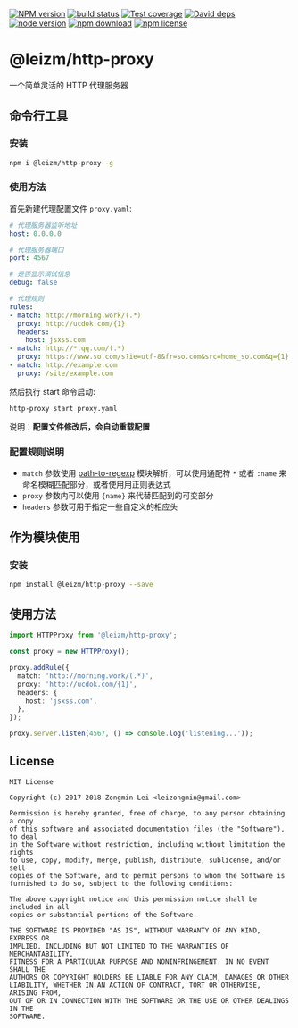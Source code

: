 [![NPM version][npm-image]][npm-url]
[![build status][travis-image]][travis-url]
[![Test coverage][coveralls-image]][coveralls-url]
[![David deps][david-image]][david-url]
[![node version][node-image]][node-url]
[![npm download][download-image]][download-url]
[![npm license][license-image]][download-url]

[npm-image]: https://img.shields.io/npm/v/@leizm/http-proxy.svg?style=flat-square
[npm-url]: https://npmjs.org/package/@leizm/http-proxy
[travis-image]: https://img.shields.io/travis/leizongmin/leizm-http-proxy.svg?style=flat-square
[travis-url]: https://travis-ci.org/leizongmin/leizm-http-proxy
[coveralls-image]: https://img.shields.io/coveralls/leizongmin/leizm-http-proxy.svg?style=flat-square
[coveralls-url]: https://coveralls.io/r/leizongmin/leizm-http-proxy?branch=master
[david-image]: https://img.shields.io/david/leizongmin/leizm-http-proxy.svg?style=flat-square
[david-url]: https://david-dm.org/leizongmin/leizm-http-proxy
[node-image]: https://img.shields.io/badge/node.js-%3E=_8.0-green.svg?style=flat-square
[node-url]: http://nodejs.org/download/
[download-image]: https://img.shields.io/npm/dm/@leizm/http-proxy.svg?style=flat-square
[download-url]: https://npmjs.org/package/@leizm/http-proxy
[license-image]: https://img.shields.io/npm/l/@leizm/http-proxy.svg

# @leizm/http-proxy

一个简单灵活的 HTTP 代理服务器

## 命令行工具

### 安装

```bash
npm i @leizm/http-proxy -g
```

### 使用方法

首先新建代理配置文件 `proxy.yaml`:

```yaml
# 代理服务器监听地址
host: 0.0.0.0

# 代理服务器端口
port: 4567

# 是否显示调试信息
debug: false

# 代理规则
rules:
- match: http://morning.work/(.*)
  proxy: http://ucdok.com/{1}
  headers:
    host: jsxss.com
- match: http://*.qq.com/(.*)
  proxy: https://www.so.com/s?ie=utf-8&fr=so.com&src=home_so.com&q={1}
- match: http://example.com
  proxy: /site/example.com
```

然后执行 start 命令启动:

```bash
http-proxy start proxy.yaml
```

说明：**配置文件修改后，会自动重载配置**

### 配置规则说明

* `match` 参数使用 [path-to-regexp](https://www.npmjs.com/package/path-to-regexp) 模块解析，可以使用通配符
`*` 或者 `:name` 来命名模糊匹配部分，或者使用用正则表达式
* `proxy` 参数内可以使用 `{name}` 来代替匹配到的可变部分
* `headers` 参数可用于指定一些自定义的相应头

## 作为模块使用

### 安装

```bash
npm install @leizm/http-proxy --save
```

## 使用方法

```typescript
import HTTPProxy from '@leizm/http-proxy';

const proxy = new HTTPProxy();

proxy.addRule({
  match: 'http://morning.work/(.*)',
  proxy: 'http://ucdok.com/{1}',
  headers: {
    host: 'jsxss.com',
  },
});

proxy.server.listen(4567, () => console.log('listening...'));
```

## License

```text
MIT License

Copyright (c) 2017-2018 Zongmin Lei <leizongmin@gmail.com>

Permission is hereby granted, free of charge, to any person obtaining a copy
of this software and associated documentation files (the "Software"), to deal
in the Software without restriction, including without limitation the rights
to use, copy, modify, merge, publish, distribute, sublicense, and/or sell
copies of the Software, and to permit persons to whom the Software is
furnished to do so, subject to the following conditions:

The above copyright notice and this permission notice shall be included in all
copies or substantial portions of the Software.

THE SOFTWARE IS PROVIDED "AS IS", WITHOUT WARRANTY OF ANY KIND, EXPRESS OR
IMPLIED, INCLUDING BUT NOT LIMITED TO THE WARRANTIES OF MERCHANTABILITY,
FITNESS FOR A PARTICULAR PURPOSE AND NONINFRINGEMENT. IN NO EVENT SHALL THE
AUTHORS OR COPYRIGHT HOLDERS BE LIABLE FOR ANY CLAIM, DAMAGES OR OTHER
LIABILITY, WHETHER IN AN ACTION OF CONTRACT, TORT OR OTHERWISE, ARISING FROM,
OUT OF OR IN CONNECTION WITH THE SOFTWARE OR THE USE OR OTHER DEALINGS IN THE
SOFTWARE.
```
